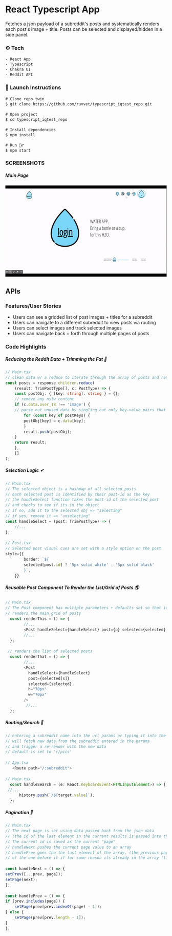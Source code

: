 # React Typescript App

Fetches a json payload of a subreddit's posts and systematically renders each post's image + title. Posts can be selected and displayed/hidden in a side panel.

### ⚙ Tech
```
- React App
- Typescript
- Chakra UI
- Reddit API
```

### 🚀 Launch Instructions
```
# Clone repo twin
$ git clone https://github.com/ruvvet/typescript_iqtest_repo.git

# Open project
$ cd typescript_iqtest_repo

# Install dependencies
$ npm install

# Run 🏃‍♂️
$ npm start

```
### SCREENSHOTS
##### Main Page
![Main](https://github.com/WAPP-Water-App/wapp-frontend/blob/main/public/ss/wapp-main.gif)


## APIs


### Features/User Stories

* Users can see a gridded list of post images + titles for a subreddit
* Users can navigate to a different subreddit to view posts via routing
* Users can select images and track selected images
* Users can navigate back + forth through multiple pages of posts

### Code Highlights

##### Reducing the Reddit Data + Trimming the Fat 🔪
```ts
// Main.tsx
// clean data w/ a reduce to iterate through the array of posts and return only what is needed
const posts = response.children.reduce(
    (result: TrimPostType[], c: PostType) => {
    const postObj: { [key: string]: string } = {};
    // remove any nsfw content
    if (c.data.over_18 !== 'image') {
    // parse out unused data by singling out only key-value pairs that match the postKeys array
        for (const key of postKeys) {
        postObj[key] = c.data[key];
        }
        result.push(postObj);
    }
    return result;
    },
    []
);
```
##### Selection Logic ✔
```ts
// Main.tsx
// The selected object is a hashmap of all selected posts
// each selected post is identified by their post-id as the key
// the handleSelect function takes the post-id of the selected post
// and checks to see if its in the object
// if no, add it to the selected obj => "selecting"
// if yes, remove it => "unselecting"
const handleSelect = (post: TrimPostType) => {
    //...
};

// Post.tsx
// Selected post visual cues are set with a style option on the post
style={{
        border: `${
        selected[post.id] ? '5px solid white' : '5px solid black'
        }`,
    }}
```

##### Reusable Post Component To Render the List/Grid of Posts 🌎
```ts
// Main.tsx
// The Post component has multiple parameters + defaults set so that it is reusable, recyclable, and clean
// renders the main grid of posts
  const renderThis = () => {
        //...
        <Post handleSelect={handleSelect} post={p} selected={selected} />
        //...
  };

 // renders the list of selected posts
  const renderThat = () => {
        //...
        <Post
          handleSelect={handleSelect}
          post={selected[s]}
          selected={selected}
          h="70px"
          w="70px"
        />
         //...
  };
```

##### Routing/Search 🔎
```ts
// entering a subreddit name into the url params or typing it into the input search bar
// will fetch new data from the subreddit entered in the params
// and trigger a re-render with the new data
// default is set to 'r/pics'

// App.tsx
   <Route path="/:subreddit">

// Main.tsx
  const handleSearch = (e: React.KeyboardEvent<HTMLInputElement>) => {
 //...
      history.push(`/${target.value}`);
  };
```
##### Pagination 📄
```ts
// Main.tsx
// The next page is set using data passed back from the json data
// (the id of the last element in the current results is passed into the api and it fetches the next 25)
// The current id is saved as the current "page"
// handleNext pushes the current page value to an array
// handlePrev goes the the last element of the array, (the previous page)
// of the one before it if for some reason its already in the array (like going back/forth)

const handleNext = () => {
setPrev([...prev, page]);
setPage(next);
};

const handlePrev = () => {
if (prev.includes(page)) {
    setPage(prev[prev.indexOf(page) - 1]);
} else {
    setPage(prev[prev.length - 1]);
}
};

```




